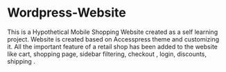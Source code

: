 # Wordpress-Website
This is a Hypothetical Mobile Shopping Website created as a self learning project. Website is created based on Accesspress theme and customizing it. All the important feature of a retail shop has been added to the website like cart, shopping page, sidebar filtering, checkout , login, discounts, shipping .  
